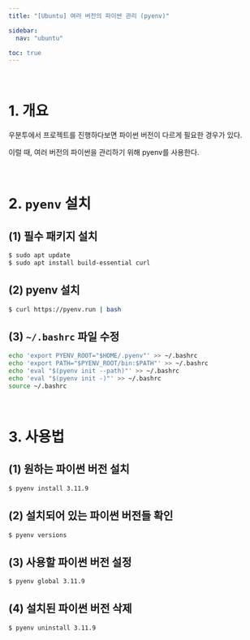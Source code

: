 ```yaml
---
title: "[Ubuntu] 여러 버전의 파이썬 관리 (pyenv)"

sidebar:
  nav: "ubuntu"

toc: true
---
```


<br/>

# 1. 개요

우분투에서 프로젝트를 진행하다보면 파이썬 버전이 다르게 필요한 경우가 있다.

이럴 때, 여러 버전의 파이썬을 관리하기 위해 pyenv를 사용한다.

<br/>

# 2. `pyenv` 설치

## (1) 필수 패키지 설치

```bash
$ sudo apt update
$ sudo apt install build-essential curl
```

## (2) pyenv 설치

```bash
$ curl https://pyenv.run | bash
```

## (3) `~/.bashrc` 파일 수정

```bash
echo 'export PYENV_ROOT="$HOME/.pyenv"' >> ~/.bashrc
echo 'export PATH="$PYENV_ROOT/bin:$PATH"' >> ~/.bashrc
echo 'eval "$(pyenv init --path)"' >> ~/.bashrc
echo 'eval "$(pyenv init -)"' >> ~/.bashrc
source ~/.bashrc
```

<br/>

# 3. 사용법

## (1) 원하는 파이썬 버전 설치

```bash
$ pyenv install 3.11.9
```

## (2) 설치되어 있는 파이썬 버전들 확인

```bash
$ pyenv versions
```

## (3) 사용할 파이썬 버전 설정

```bash
$ pyenv global 3.11.9
```

## (4) 설치된 파이썬 버전 삭제

```bash
$ pyenv uninstall 3.11.9
```

<br/>
